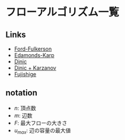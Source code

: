 # フローアルゴリズム一覧

## Links

- [Ford-Fulkerson](ford_fulkerson.md)
- [Edamonds-Karp](edmonds_karp.md)
- [Dinic](dinic.md)
- [Dinic + Karzanov](dinic.md)
- [Fujishige](fujishige_maxflow.md)

## notation

- $n$: 頂点数
- $m$: 辺数
- $F$: 最大フローの大きさ
- $u_{max}$: 辺の容量の最大値
